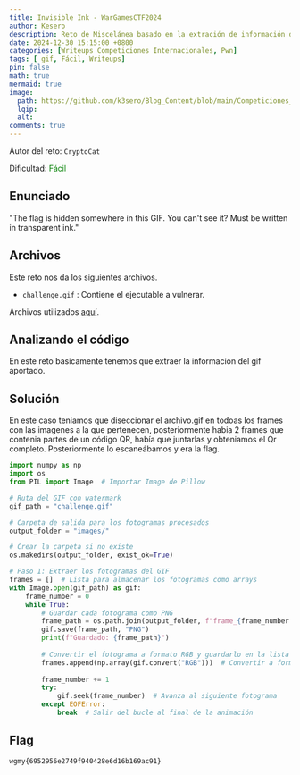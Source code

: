 ```yaml
---
title: Invisible Ink - WarGamesCTF2024
author: Kesero
description: Reto de Miscelánea basado en la extración de información de un .gif.
date: 2024-12-30 15:15:00 +0800
categories: [Writeups Competiciones Internacionales, Pwn]
tags: [ gif, Fácil, Writeups]
pin: false
math: true
mermaid: true
image:
  path: https://github.com/k3sero/Blog_Content/blob/main/Competiciones_Internacionales_Writeups/2024/Estego/WarGamesCTF2024/Invisible-Ink/3.png?raw=true
  lqip: 
  alt: 
comments: true
---
```


Autor del reto: `CryptoCat`

Dificultad: <font color=green>Fácil</font>

## Enunciado

"The flag is hidden somewhere in this GIF. You can't see it? Must be written in transparent ink."

## Archivos

Este reto nos da los siguientes archivos.

- `challenge.gif` : Contiene el ejecutable a vulnerar.

Archivos utilizados [aquí](https://github.com/k3sero/Blog_Content/tree/main/Competiciones_Internacionales_Writeups/2024/Estego/WarGamesCTF2024/Invisible-Ink).

## Analizando el código

En este reto basicamente tenemos que extraer la información del gif aportado.


## Solución

En este caso teniamos que diseccionar el archivo.gif en todoas los frames con las imagenes a la que pertenecen, posteriormente habia 2 frames que contenia partes de un código QR, había que juntarlas y obteniamos el Qr completo. Posteriormente lo escaneábamos y era la flag.

```py
import numpy as np
import os
from PIL import Image  # Importar Image de Pillow

# Ruta del GIF con watermark
gif_path = "challenge.gif"

# Carpeta de salida para los fotogramas procesados
output_folder = "images/"

# Crear la carpeta si no existe
os.makedirs(output_folder, exist_ok=True)

# Paso 1: Extraer los fotogramas del GIF
frames = []  # Lista para almacenar los fotogramas como arrays
with Image.open(gif_path) as gif:
    frame_number = 0
    while True:
        # Guardar cada fotograma como PNG
        frame_path = os.path.join(output_folder, f"frame_{frame_number:03d}.png")
        gif.save(frame_path, "PNG")
        print(f"Guardado: {frame_path}")
        
        # Convertir el fotograma a formato RGB y guardarlo en la lista de fotogramas
        frames.append(np.array(gif.convert("RGB")))  # Convertir a formato RGB
        
        frame_number += 1
        try:
            gif.seek(frame_number)  # Avanza al siguiente fotograma
        except EOFError:
            break  # Salir del bucle al final de la animación
```



## Flag


`wgmy{6952956e2749f940428e6d16b169ac91}`